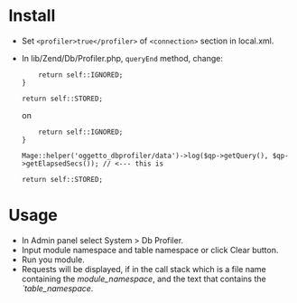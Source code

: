 Install
=========

  - Set `<profiler>true</profiler>` of `<connection>` section in local.xml. 

  - In lib/Zend/Db/Profiler.php, `queryEnd` method, change:
    ```
        return self::IGNORED;
    }

    return self::STORED;
    ```
    on
    ```
        return self::IGNORED;
    }

    Mage::helper('oggetto_dbprofiler/data')->log($qp->getQuery(), $qp->getElapsedSecs()); // <--- this is

    return self::STORED;
    ```
    
Usage
=========
  - In Admin panel select System > Db Profiler.
  - Input module namespace and table namespace or click Clear button.
  - Run you module.
  - Requests will be displayed, if in the call stack which is a file name containing the *module_namespace*, and the text that contains the *`table_namespace*.
